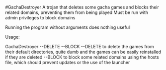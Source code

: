 #GachaDestroyer
A trojan that deletes some gacha games and blocks their related domains, preventing them from being played
Must be run with admin privileges to block domains

Running the program without arguments does nothing useful

Usage:

GachaDestroyer --DELETE --BLOCK
--DELETE to delete the games from their default directories, quite dumb and the games can be easily reinstalled if they are deleted
--BLOCK to block some related domains using the hosts file, which should prevent updates or the use of the launcher
